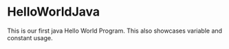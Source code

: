 # HelloWorldJava

This is our first java Hello World Program.
This also showcases variable and constant usage.
